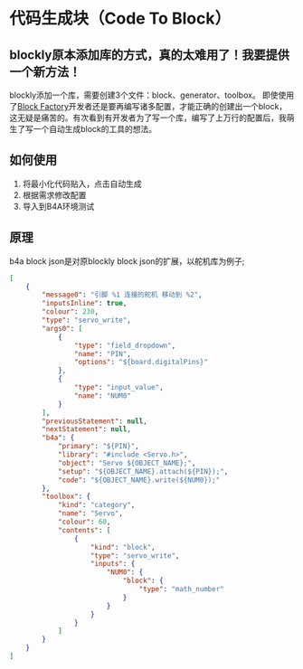 # 代码生成块（Code To Block）  

## blockly原本添加库的方式，真的太难用了！我要提供一个新方法！  
blockly添加一个库，需要创建3个文件：block、generator、toolbox。
即使使用了[Block Factory](https://blockly-demo.appspot.com/static/demos/blockfactory/index.html)开发者还是要再编写诸多配置，才能正确的创建出一个block，这无疑是痛苦的。有次看到有开发者为了写一个库，编写了上万行的配置后，我萌生了写一个自动生成block的工具的想法。  

## 如何使用
1. 将最小化代码贴入，点击自动生成  
2. 根据需求修改配置  
3. 导入到B4A环境测试  

## 原理  
b4a block json是对原blockly block json的扩展，以舵机库为例子;
```json
[
    {
        "message0": "引脚 %1 连接的舵机 移动到 %2",
        "inputsInline": true,
        "colour": 230,
        "type": "servo_write",
        "args0": [
            {
                "type": "field_dropdown",
                "name": "PIN",
                "options": "${board.digitalPins}"
            },
            {
                "type": "input_value",
                "name": "NUM0"
            }
        ],
        "previousStatement": null,
        "nextStatement": null,
        "b4a": {
            "primary": "${PIN}",
            "library": "#include <Servo.h>",
            "object": "Servo ${OBJECT_NAME};",
            "setup": "${OBJECT_NAME}.attach(${PIN});",
            "code": "${OBJECT_NAME}.write(${NUM0});"
        },
        "toolbox": {
            "kind": "category",
            "name": "Servo",
            "colour": 60,
            "contents": [
                {
                    "kind": "block",
                    "type": "servo_write",
                    "inputs": {
                        "NUM0": {
                            "block": {
                                "type": "math_number"
                            }
                        }
                    }
                }
            ]
        }
    }
]
```